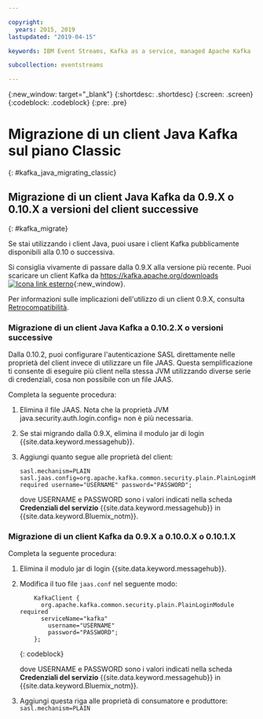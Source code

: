```yaml
---

copyright:
  years: 2015, 2019
lastupdated: "2019-04-15"

keywords: IBM Event Streams, Kafka as a service, managed Apache Kafka

subcollection: eventstreams

---
```


{:new_window: target="_blank"}
{:shortdesc: .shortdesc}
{:screen: .screen}
{:codeblock: .codeblock}
{:pre: .pre}

# Migrazione di un client Java Kafka sul piano Classic 
{: #kafka_java_migrating_classic}


## Migrazione di un client Java Kafka da 0.9.X o 0.10.X a versioni del client successive
{: #kafka_migrate}


Se stai utilizzando i client Java, puoi usare i client Kafka pubblicamente disponibili alla 0.10 o successiva. 

Si consiglia vivamente di passare dalla 0.9.X
alla versione più recente. Puoi scaricare un client Kafka da
[https://kafka.apache.org/downloads ![Icona link esterno](../../icons/launch-glyph.svg "Icona link esterno")](https://kafka.apache.org/downloads){:new_window}.

Per informazioni sulle implicazioni dell'utilizzo di un client 0.9.X, consulta
[Retrocompatibilità](/docs/services/EventStreams?topic=eventstreams-kafka_clients#compatibility).



### Migrazione di un client Java Kafka a 0.10.2.X o versioni successive

Dalla 0.10.2, puoi configurare l'autenticazione SASL direttamente nelle proprietà del client invece di utilizzare un file JAAS. Questa semplificazione ti consente di eseguire più client nella stessa JVM utilizzando diverse serie di credenziali, cosa non possibile con un file JAAS.

Completa la seguente procedura:

1. Elimina il file JAAS. Nota che la proprietà JVM java.security.auth.login.config=<PATH TO JAAS> non è più necessaria.
2. Se stai migrando dalla 0.9.X, elimina il modulo jar di login {{site.data.keyword.messagehub}}.
2. Aggiungi quanto segue alle proprietà del client:
    ```
	sasl.mechanism=PLAIN
    sasl.jaas.config=org.apache.kafka.common.security.plain.PlainLoginModule required username="USERNAME" password="PASSWORD";
	```

	dove USERNAME e PASSWORD sono i valori indicati nella scheda **Credenziali del servizio** {{site.data.keyword.messagehub}} in {{site.data.keyword.Bluemix_notm}}.
	
	

### Migrazione di un client Kafka da 0.9.X a 0.10.0.X o 0.10.1.X

Completa la seguente procedura:

1. Elimina il modulo jar di login {{site.data.keyword.messagehub}}.
2. Modifica il tuo file <code>jaas.conf</code> nel seguente modo:
    ```
        KafkaClient {
          org.apache.kafka.common.security.plain.PlainLoginModule required
          serviceName="kafka"
            username="USERNAME"
            password="PASSWORD";
        };
    ```
    {: codeblock}

	dove USERNAME e PASSWORD sono i valori indicati nella scheda **Credenziali del servizio** {{site.data.keyword.messagehub}} in {{site.data.keyword.Bluemix_notm}}.
	
3. Aggiungi questa riga alle proprietà di consumatore e produttore: <code>sasl.mechanism=PLAIN</code>
